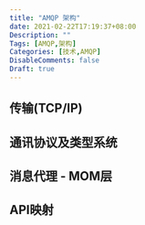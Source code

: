 ```yaml
---
title: "AMQP 架构"
date: 2021-02-22T17:19:37+08:00
Description: ""
Tags: [AMQP,架构]
Categories: [技术,AMQP]
DisableComments: false
Draft: true
---
```



## 传输(TCP/IP)

## 通讯协议及类型系统

## 消息代理 - MOM层

## API映射


